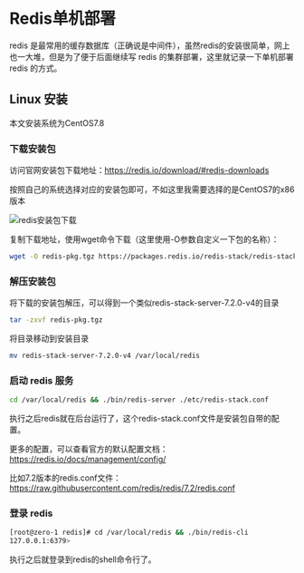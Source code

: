 # Redis单机部署

redis 是最常用的缓存数据库（正确说是中间件），虽然redis的安装很简单，网上也一大堆，但是为了便于后面继续写 redis 的集群部署，这里就记录一下单机部署 redis 的方式。

## Linux 安装

本文安装系统为CentOS7.8

### 下载安装包

访问官网安装包下载地址：<https://redis.io/download/#redis-downloads>

按照自己的系统选择对应的安装包即可，不如这里我需要选择的是CentOS7的x86版本

![redis安装包下载](https://tendcode.com/cdn/2023/10/redis-download%20%281%29.png)

复制下载地址，使用wget命令下载（这里使用-O参数自定义一下包的名称）：

```bash
wget -O redis-pkg.tgz https://packages.redis.io/redis-stack/redis-stack-server-7.2.0-v4.rhel7.x86_64.tar.gz?_gl=1*1qn2s6n*_ga*MTIwNjcwNTA1OS4xNjk4MzcxODAw*_ga_8BKGRQKRPV*MTY5ODM3MTc5OS4xLjAuMTY5ODM3MTgwOS41MC4wLjA.*_gcl_au*NTc2MjEzMjA0LjE2OTgzNzE4MDA.
```

### 解压安装包

将下载的安装包解压，可以得到一个类似redis-stack-server-7.2.0-v4的目录

```bash
tar -zxvf redis-pkg.tgz
```

将目录移动到安装目录

```bash
mv redis-stack-server-7.2.0-v4 /var/local/redis
```

### 启动 redis 服务

```bash
cd /var/local/redis && ./bin/redis-server ./etc/redis-stack.conf
```
执行之后redis就在后台运行了，这个redis-stack.conf文件是安装包自带的配置。

更多的配置，可以查看官方的默认配置文档：<https://redis.io/docs/management/config/>

比如7.2版本的redis.conf文件：<https://raw.githubusercontent.com/redis/redis/7.2/redis.conf>

### 登录 redis

```bash
[root@zero-1 redis]# cd /var/local/redis && ./bin/redis-cli
127.0.0.1:6379> 
```

执行之后就登录到redis的shell命令行了。